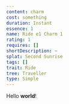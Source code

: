 ```yaml
---
content: charm
cost: something
duration: Instant
essence: 1
name: Ride e1 Charm 1
rating: 1
requires: []
shortDescription: ~
splat: Second Sunrise
tags: []
trait: Ride
tree: Traveller
type: Simple
---
```


Hello **world**!
